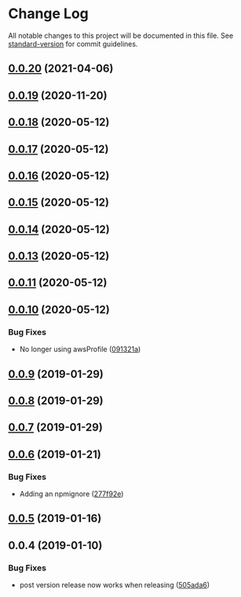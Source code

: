 # Change Log

All notable changes to this project will be documented in this file. See [standard-version](https://github.com/conventional-changelog/standard-version) for commit guidelines.

<a name="0.0.20"></a>
## [0.0.20](https://github.com/XappMedia/serverless-transfer-cf-outputs-plugin/compare/v0.0.19...v0.0.20) (2021-04-06)



<a name="0.0.19"></a>
## [0.0.19](https://github.com/XappMedia/serverless-transfer-cf-outputs-plugin/compare/v0.0.18...v0.0.19) (2020-11-20)



<a name="0.0.18"></a>
## [0.0.18](https://github.com/XappMedia/serverless-transfer-cf-outputs-plugin/compare/v0.0.17...v0.0.18) (2020-05-12)



<a name="0.0.17"></a>
## [0.0.17](https://github.com/XappMedia/serverless-transfer-cf-outputs-plugin/compare/v0.0.16...v0.0.17) (2020-05-12)



<a name="0.0.16"></a>
## [0.0.16](https://github.com/XappMedia/serverless-transfer-cf-outputs-plugin/compare/v0.0.15...v0.0.16) (2020-05-12)



<a name="0.0.15"></a>
## [0.0.15](https://github.com/XappMedia/serverless-transfer-cf-outputs-plugin/compare/v0.0.14...v0.0.15) (2020-05-12)



<a name="0.0.14"></a>
## [0.0.14](https://github.com/XappMedia/serverless-transfer-cf-outputs-plugin/compare/v0.0.13...v0.0.14) (2020-05-12)



<a name="0.0.13"></a>
## [0.0.13](https://github.com/XappMedia/serverless-transfer-cf-outputs-plugin/compare/v0.0.11...v0.0.13) (2020-05-12)



<a name="0.0.11"></a>
## [0.0.11](https://github.com/XappMedia/serverless-transfer-cf-outputs-plugin/compare/v0.0.10...v0.0.11) (2020-05-12)



<a name="0.0.10"></a>
## [0.0.10](https://github.com/XappMedia/serverless-transfer-cf-outputs-plugin/compare/v0.0.9...v0.0.10) (2020-05-12)


### Bug Fixes

* No longer using awsProfile ([091321a](https://github.com/XappMedia/serverless-transfer-cf-outputs-plugin/commit/091321a))



<a name="0.0.9"></a>
## [0.0.9](https://github.com/XappMedia/serverless-transfer-cf-outputs-plugin/compare/v0.0.8...v0.0.9) (2019-01-29)



<a name="0.0.8"></a>
## [0.0.8](https://github.com/XappMedia/serverless-transfer-cf-outputs-plugin/compare/v0.0.7...v0.0.8) (2019-01-29)



<a name="0.0.7"></a>
## [0.0.7](https://github.com/XappMedia/serverless-transfer-cf-outputs-plugin/compare/v0.0.6...v0.0.7) (2019-01-29)



<a name="0.0.6"></a>
## [0.0.6](https://github.com/XappMedia/serverless-transfer-cf-outputs-plugin/compare/v0.0.5...v0.0.6) (2019-01-21)


### Bug Fixes

* Adding an npmignore ([277f92e](https://github.com/XappMedia/serverless-transfer-cf-outputs-plugin/commit/277f92e))



<a name="0.0.5"></a>
## [0.0.5](https://github.com/XappMedia/serverless-transfer-cf-outputs-plugin/compare/v0.0.4...v0.0.5) (2019-01-16)



<a name="0.0.4"></a>
## 0.0.4 (2019-01-10)


### Bug Fixes

* post version release now works when releasing ([505ada6](https://github.com/XappMedia/serverless-transfer-cf-outputs-plugin/commit/505ada6))
